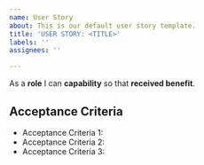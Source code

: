 ```yaml
---
name: User Story
about: This is our default user story template.
title: 'USER STORY: <TITLE>'
labels: ''
assignees: ''

---
```


As a **role** I can **capability** so that **received benefit**.

## Acceptance Criteria

* Acceptance Criteria 1:
* Acceptance Criteria 2:
* Acceptance Criteria 3:
